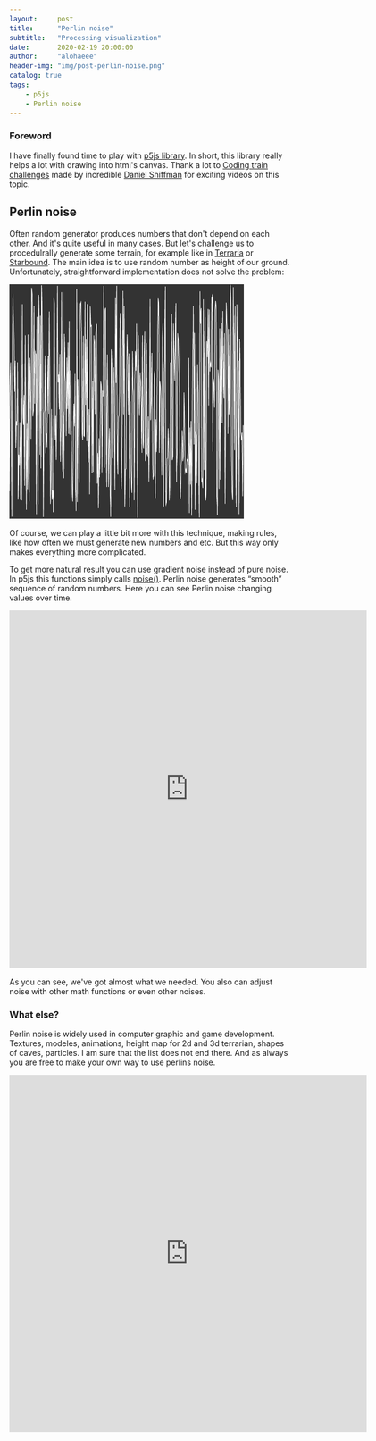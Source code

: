 ```yaml
---
layout:     post
title:      "Perlin noise"
subtitle:   "Processing visualization"
date:       2020-02-19 20:00:00
author:     "alohaeee"
header-img: "img/post-perlin-noise.png"
catalog: true
tags:
    - p5js
    - Perlin noise
---
```


### Foreword

I have finally found time to play with [p5js library](https://p5js.org/). In short, this library really helps a lot with drawing into html's canvas. 
Thank a lot to [Coding train challenges](https://thecodingtrain.com/) made by incredible [Daniel Shiffman](https://shiffman.net/) for exciting videos on this topic. 

## Perlin noise

Often random generator produces numbers that don't depend on each other. And it's quite useful in many cases. But let's challenge us to procedulrally generate some terrain, for example like in [Terraria](https://en.wikipedia.org/wiki/Terraria) or [Starbound](https://en.wikipedia.org/wiki/Starbound). 
The main idea is to use random number as height of our ground. Unfortunately, straightforward implementation does not solve the problem:

<img class="shadow" src="/img/in-post/random.png" width="420">


Of course, we can play a little bit more with this technique, making rules, like how often we must generate new numbers and etc. But this way only makes everything more complicated.


To get more natural result you can use gradient noise instead of pure noise. In p5js this functions simply calls [noise()](https://p5js.org/reference/#/p5/noise). Perlin noise generates “smooth” sequence of random numbers. Here you can see Perlin noise changing values over time.
<iframe src="https://player.vimeo.com/video/393112363" width="640" height="640" frameborder="0" allow="autoplay; fullscreen" allowfullscreen></iframe>

<br>

As you can see, we've got almost what we needed. You also can adjust noise with other math functions or even other noises.

### What else?

Perlin noise is widely used in computer graphic and game development. Textures, modeles, animations, height map for 2d and 3d terrarian, shapes of caves, particles. I am sure that the list does not end there. And as always you are free to make your own way to use perlins noise.
<iframe src="https://player.vimeo.com/video/393246860" width="640" height="640" frameborder="0" allow="autoplay; fullscreen" allowfullscreen></iframe>





